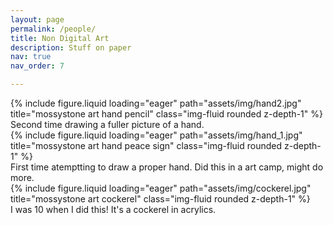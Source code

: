 ```yaml
---
layout: page
permalink: /people/
title: Non Digital Art
description: Stuff on paper
nav: true
nav_order: 7

---
```



<div class="row">
    <div class="col-sm mt-3 mt-md-0">
        {% include figure.liquid loading="eager" path="assets/img/hand2.jpg" title="mossystone art hand pencil" class="img-fluid rounded z-depth-1" %}
    </div>
</div>
<div class="caption">
    Second time drawing a fuller picture of a hand.
</div>


<div class="row">
    <div class="col-sm mt-3 mt-md-0">
        {% include figure.liquid loading="eager" path="assets/img/hand_1.jpg" title="mossystone art hand peace sign" class="img-fluid rounded z-depth-1" %}
    </div>
</div>
<div class="caption">
    First time atemptting to draw a proper hand. Did this in a art camp, might do more.
</div>


<div class="row">
    <div class="col-sm mt-3 mt-md-0">
        {% include figure.liquid loading="eager" path="assets/img/cockerel.jpg" title="mossystone art cockerel" class="img-fluid rounded z-depth-1" %}
    </div>
</div>
<div class="caption">
    I was 10 when I did this! It's a cockerel in acrylics.
</div>


